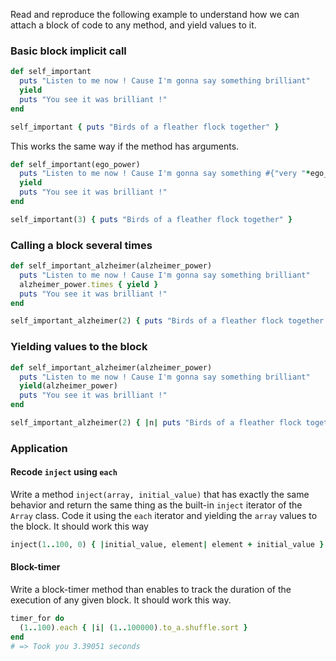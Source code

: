 Read and reproduce the following example to understand how we can attach a block of code to any method, and yield values to it.

### Basic block implicit call
```ruby
def self_important 
  puts "Listen to me now ! Cause I'm gonna say something brilliant"
  yield 
  puts "You see it was brilliant !"
end

self_important { puts "Birds of a fleather flock together" }
```
This works the same way if the method has arguments.
```ruby
def self_important(ego_power)
  puts "Listen to me now ! Cause I'm gonna say something #{"very "*ego_power} brilliant"
  yield 
  puts "You see it was brilliant !"
end

self_important(3) { puts "Birds of a fleather flock together" }
```

### Calling a block several times
```ruby
def self_important_alzheimer(alzheimer_power)
  puts "Listen to me now ! Cause I'm gonna say something brilliant"
  alzheimer_power.times { yield }
  puts "You see it was brilliant !"
end

self_important_alzheimer(2) { puts "Birds of a fleather flock together... hmm" }
```

### Yielding values to the block
```ruby
def self_important_alzheimer(alzheimer_power)
  puts "Listen to me now ! Cause I'm gonna say something brilliant"
  yield(alzheimer_power)
  puts "You see it was brilliant !"
end

self_important_alzheimer(2) { |n| puts "Birds of a fleather flock together... hmm\n" * n }
```
### Application 
#### Recode `inject` using `each`
Write a method `inject(array, initial_value)` that has exactly the same behavior and return the same thing as the built-in `inject` iterator of the `Array` class. Code it using the `each` iterator and yielding the `array` values to the block. It should work this way
```ruby
inject(1..100, 0) { |initial_value, element| element + initial_value } # => 5050
```

#### Block-timer
Write a block-timer method than enables to track the duration of the execution of any given block. It should work this way.
```ruby
timer_for do 
  (1..100).each { |i| (1..100000).to_a.shuffle.sort }
end
# => Took you 3.39051 seconds
```